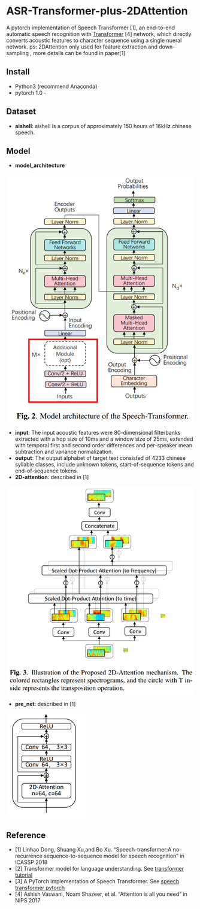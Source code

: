 # ASR-Transformer-plus-2DAttention
A pytorch implementation of Speech Transformer [1], an end-to-end automatic speech recognition with [Transformer](https://arxiv.org/abs/1706.03762) [4] network, which directly converts acoustic features to character sequence using a single nueral network.
ps: 2DAttention only used for feature extraction and down-sampling , more details can be found in paper[1]

## Install
- Python3 (recommend Anaconda)
- pytorch 1.0 -

## Dataset
- **aishell**: aishell is a corpus of approximately 150 hours of 16kHz chinese speech.

## Model
- **model_architecture**


![model_architecture](egs/aishell/figures/ST.png)
- **input**: The input acoustic features were 80-dimensional filterbanks extracted with a hop size of 10ms and a window size of 25ms, extended with temporal first and second order differences and per-speaker mean subtraction and variance normalization.
- **output**: The output alphabet of target text consisted of 4233 chinese syllable classes, include unknown tokens, start-of-sequence tokens and end-of-sequence tokens.
- **2D-attention**: described in [1]

![2D-ATT](egs/aishell/figures/2D-attention.png)
- **pre_net**: described in [1]

![pre_nET](egs/aishell/figures/module.png)

## Reference
- [1] Linhao Dong, Shuang Xu,and Bo Xu. “Speech-transformer:A no-recurrence sequence-to-sequence model for speech recognition” in ICASSP 2018
- [2] Transformer model for language understanding.  See [transformer tutorial](https://www.tensorflow.org/alpha/tutorials/text/transformer)
- [3] A PyTorch implementation of Speech Transformer. See [speech transformer pytorch](https://github.com/kaituoxu/Speech-Transformer)
- [4] Ashish Vaswani, Noam Shazeer, et al. “Attention is all you need” in NIPS 2017

